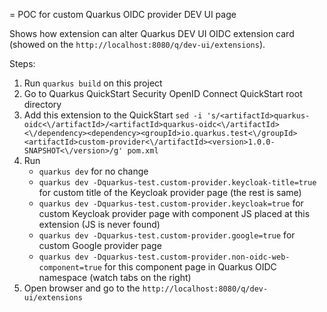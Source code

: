= POC for custom Quarkus OIDC provider DEV UI page

Shows how extension can alter Quarkus DEV UI OIDC extension card (showed on the `http://localhost:8080/q/dev-ui/extensions`).

Steps:

1. Run `quarkus build` on this project
2. Go to Quarkus QuickStart Security OpenID Connect QuickStart root directory
3. Add this extension to the QuickStart `sed -i 's/<artifactId>quarkus-oidc<\/artifactId>/<artifactId>quarkus-oidc<\/artifactId><\/dependency><dependency><groupId>io.quarkus.test<\/groupId><artifactId>custom-provider<\/artifactId><version>1.0.0-SNAPSHOT<\/version>/g' pom.xml`
4. Run 
    - `quarkus dev` for no change
    - `quarkus dev -Dquarkus-test.custom-provider.keycloak-title=true` for custom title of the Keycloak provider page (the rest is same)
    - `quarkus dev -Dquarkus-test.custom-provider.keycloak=true` for custom Keycloak provider page with component JS placed at this extension (JS is never found)
    - `quarkus dev -Dquarkus-test.custom-provider.google=true` for custom Google provider page
    - `quarkus dev -Dquarkus-test.custom-provider.non-oidc-web-component=true` for this component page in Quarkus OIDC namespace (watch tabs on the right)
5. Open browser and go to the `http://localhost:8080/q/dev-ui/extensions`